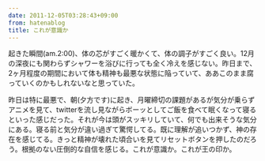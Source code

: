```yaml
---
date: 2011-12-05T03:28:43+09:00
from: hatenablog
title: これが意識か
---
```

起きた瞬間(am.2:00)、体の芯がすごく暖かくて、体の調子がすごく良い。12月の深夜にも関わらずシャワーを浴びに行っても全く冷えを感じない。昨日まで、2ヶ月程度の期間において体も精神も最悪な状態に陥っていて、ああこのまま腐っていくのかもしれないなと思っていた。

昨日は特に最悪で、朝(夕方です)に起き、月曜締切の課題があるが気分が乗らずアニメを見て、twitterを流し見ながらボーッとしてご飯を食べて眠くなって寝るといった感じだった。それが今は頭がスッキリしていて、何でも出来そうな気分にある。寝る前と気分が違い過ぎて驚愕してる。既に理解が追いつかず、神の存在を感じてる。きっと精神が壊れた頃合いを見てリセットボタンを押したのだろう。根拠のない圧倒的な自信を感じる。これが意識か。これが王の印か。

